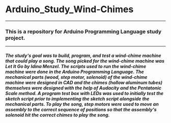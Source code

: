 # Arduino_Study_Wind-Chimes
---
### This is a repository for Arduino Programming Language study project. 
---
##### The study's goal was to build, program, and test a wind-chime machine that could play a song. The song picked for the wind-chime machine was Let It Go by Idina Menzel. The scripts used to run the wind-chime machine were done in the Arduino Programming Language. The mechanical parts (wood, step motor, solenoid) of the wind-chime machine were designed in CAD and the chimes (hollow aluminum tubes) themselves were designed with the help of Audacity and the Pentatonic Scale method. A program test box with LEDs was used to initially test the sketch script prior to implementing the sketch script alongside the mechanical parts. To play the song, step motors were used to move an assembly to the correct sequence of positions so that the assembly's solenoid hit the correct chimes to play the song. 
